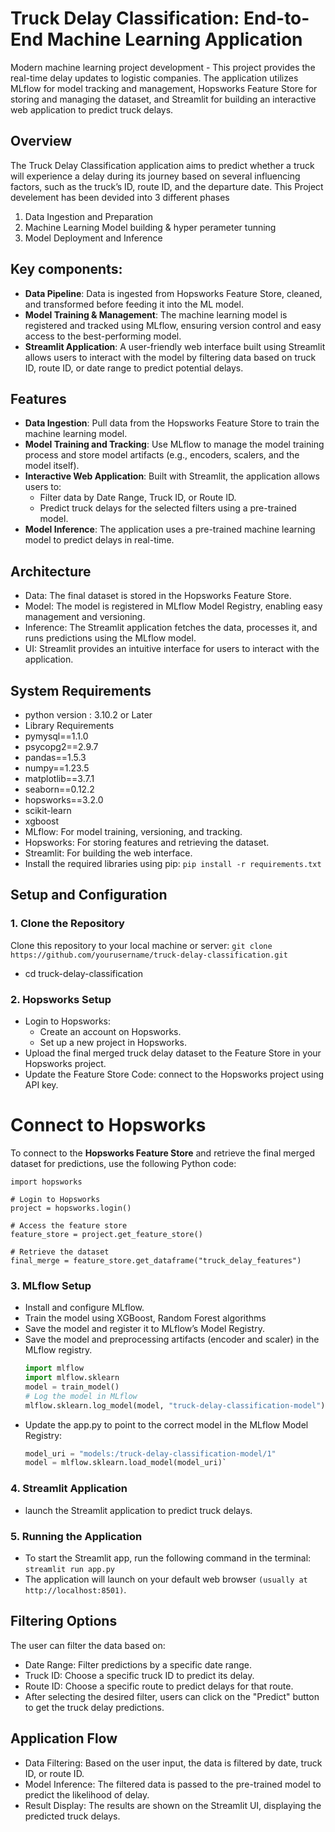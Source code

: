 # Truck Delay Classification: End-to-End Machine Learning Application
Modern machine learning project development - This project provides the real-time delay updates to logistic companies. The application utilizes MLflow for model tracking and management, Hopsworks Feature Store for storing and managing the dataset, and Streamlit for building an interactive web application to predict truck delays.

## Overview
The Truck Delay Classification application aims to predict whether a truck will experience a delay during its journey based on several influencing factors, such as the truck’s ID, route ID, and the departure date. This Project develement has been devided into 3 different phases

1. Data Ingestion and Preparation
2. Machine Learning Model building & hyper perameter tunning 
3. Model Deployment and Inference
   
## Key components:

- **Data Pipeline**: Data is ingested from Hopsworks Feature Store, cleaned, and transformed before feeding it into the ML model.
- **Model Training & Management**: The machine learning model is registered and tracked using MLflow, ensuring version control and easy access to the best-performing model.
- **Streamlit Application**: A user-friendly web interface built using Streamlit allows users to interact with the model by filtering data based on truck ID, route ID, or date range to predict potential delays.

## Features
- **Data Ingestion**: Pull data from the Hopsworks Feature Store to train the machine learning model.
- **Model Training and Tracking**: Use MLflow to manage the model training process and store model artifacts (e.g., encoders, scalers, and the model itself).
- **Interactive Web Application**: Built with Streamlit, the application allows users to:
    - Filter data by Date Range, Truck ID, or Route ID.
    - Predict truck delays for the selected filters using a pre-trained model.
- **Model Inference**: The application uses a pre-trained machine learning model to predict delays in real-time.

## **Architecture**
- Data: The final dataset is stored in the Hopsworks Feature Store.
- Model: The model is registered in MLflow Model Registry, enabling easy management and versioning.
- Inference: The Streamlit application fetches the data, processes it, and runs predictions using the MLflow model.
- UI: Streamlit provides an intuitive interface for users to interact with the application.

## **System Requirements**

- python version : 3.10.2 or Later
- Library Requirements
- pymysql==1.1.0
- psycopg2==2.9.7
- pandas==1.5.3
- numpy==1.23.5
- matplotlib==3.7.1
- seaborn==0.12.2
- hopsworks==3.2.0
- scikit-learn
- xgboost
- MLflow: For model training, versioning, and tracking.
- Hopsworks: For storing features and retrieving the dataset.
- Streamlit: For building the web interface.
- Install the required libraries using pip: `pip install -r requirements.txt`

## **Setup and Configuration**
### **1. Clone the Repository**
Clone this repository to your local machine or server: `git clone https://github.com/yourusername/truck-delay-classification.git`
- cd truck-delay-classification
### **2. Hopsworks Setup**
- Login to Hopsworks:
  - Create an account on Hopsworks.
  - Set up a new project in Hopsworks.
- Upload the final merged truck delay dataset to the Feature Store in your Hopsworks project.
- Update the Feature Store Code: connect to the Hopsworks project using API key.
  
# Connect to Hopsworks

To connect to the **Hopsworks Feature Store** and retrieve the final merged dataset for predictions, use the following Python code:

   
    import hopsworks
    
    # Login to Hopsworks
    project = hopsworks.login()
    
    # Access the feature store
    feature_store = project.get_feature_store()
    
    # Retrieve the dataset
    final_merge = feature_store.get_dataframe("truck_delay_features")
 


### **3. MLflow Setup**
- Install and configure MLflow.
- Train the model using XGBoost, Random Forest algorithms
- Save the model and register it to MLflow’s Model Registry.
- Save the model and preprocessing artifacts (encoder and scaler) in the MLflow registry. 
    ```python
    import mlflow
    import mlflow.sklearn
    model = train_model()
    # Log the model in MLflow
    mlflow.sklearn.log_model(model, "truck-delay-classification-model")`
- Update the app.py to point to the correct model in the MLflow Model Registry:
    ```python
    model_uri = "models:/truck-delay-classification-model/1"
    model = mlflow.sklearn.load_model(model_uri)`
    
### **4. Streamlit Application**
- launch the Streamlit application to predict truck delays.

### **5. Running the Application**
- To start the Streamlit app, run the following command in the terminal: `streamlit run app.py`
- The application will launch on your default web browser `(usually at http://localhost:8501)`.

## **Filtering Options**
The user can filter the data based on:
- Date Range: Filter predictions by a specific date range.
- Truck ID: Choose a specific truck ID to predict its delay.
- Route ID: Choose a specific route to predict delays for that route.
- After selecting the desired filter, users can click on the "Predict" button to get the truck delay predictions.

## **Application Flow**
- Data Filtering: Based on the user input, the data is filtered by date, truck ID, or route ID.
- Model Inference: The filtered data is passed to the pre-trained model to predict the likelihood of delay.
- Result Display: The results are shown on the Streamlit UI, displaying the predicted truck delays.











